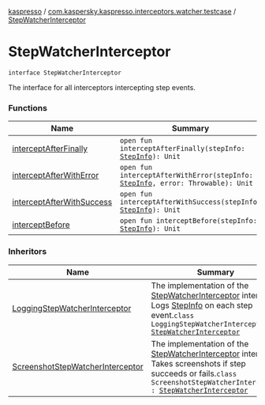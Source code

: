 [kaspresso](../../index.md) / [com.kaspersky.kaspresso.interceptors.watcher.testcase](../index.md) / [StepWatcherInterceptor](./index.md)

# StepWatcherInterceptor

`interface StepWatcherInterceptor`

The interface for all interceptors intercepting step events.

### Functions

| Name | Summary |
|---|---|
| [interceptAfterFinally](intercept-after-finally.md) | `open fun interceptAfterFinally(stepInfo: `[`StepInfo`](../../com.kaspersky.kaspresso.testcases.models.info/-step-info/index.md)`): Unit` |
| [interceptAfterWithError](intercept-after-with-error.md) | `open fun interceptAfterWithError(stepInfo: `[`StepInfo`](../../com.kaspersky.kaspresso.testcases.models.info/-step-info/index.md)`, error: Throwable): Unit` |
| [interceptAfterWithSuccess](intercept-after-with-success.md) | `open fun interceptAfterWithSuccess(stepInfo: `[`StepInfo`](../../com.kaspersky.kaspresso.testcases.models.info/-step-info/index.md)`): Unit` |
| [interceptBefore](intercept-before.md) | `open fun interceptBefore(stepInfo: `[`StepInfo`](../../com.kaspersky.kaspresso.testcases.models.info/-step-info/index.md)`): Unit` |

### Inheritors

| Name | Summary |
|---|---|
| [LoggingStepWatcherInterceptor](../../com.kaspersky.kaspresso.interceptors.watcher.testcase.impl.logging/-logging-step-watcher-interceptor/index.md) | The implementation of the [StepWatcherInterceptor](./index.md) interface. Logs [StepInfo](../../com.kaspersky.kaspresso.testcases.models.info/-step-info/index.md) on each step event.`class LoggingStepWatcherInterceptor : `[`StepWatcherInterceptor`](./index.md) |
| [ScreenshotStepWatcherInterceptor](../../com.kaspersky.kaspresso.interceptors.watcher.testcase.impl.screenshot/-screenshot-step-watcher-interceptor/index.md) | The implementation of the [StepWatcherInterceptor](./index.md) interface. Takes screenshots if step succeeds or fails.`class ScreenshotStepWatcherInterceptor : `[`StepWatcherInterceptor`](./index.md) |
